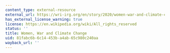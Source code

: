 ```yaml
---
content_type: external-resource
external_url: https://wri-irg.org/en/story/2020/women-war-and-climate-change
has_external_license_warning: true
license: https://en.wikipedia.org/wiki/All_rights_reserved
status: ''
title: Women, War and Climate Change
uid: 81fabc6b-6c14-453b-a4ab-65c980c240aa
wayback_url: ''
---
```

